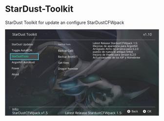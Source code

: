 # StarDust-Toolkit
StarDust Toolkit for update an configure StarDustCFWpack


![alt text](Stardust-Toolkit.jpg)
